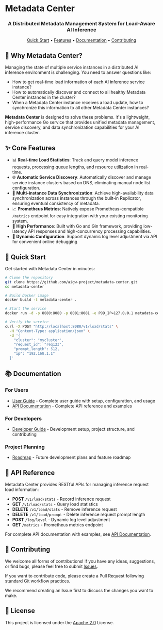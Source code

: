 # Metadata Center

<h3 align="center">A Distributed Metadata Management System for Load-Aware AI Inference</h3>

<p align="center">
  <a href="#-quick-start">Quick Start</a> •
  <a href="#-features">Features</a> •
  <a href="#-documentation">Documentation</a> •
  <a href="#-contributing">Contributing</a>
</p>

## 🤔 Why Metadata Center?

Managing the state of multiple service instances in a distributed AI inference environment is challenging. You need to answer questions like:

-   How to get real-time load information of each AI inference service instance?
-   How to automatically discover and connect to all healthy Metadata Center instances in the cluster?
-   When a Metadata Center instance receives a load update, how to synchronize this information to all other Metadata Center instances?

**Metadata Center** is designed to solve these problems. It's a lightweight, high-performance Go service that provides unified metadata management, service discovery, and data synchronization capabilities for your AI inference cluster.

## ✨ Core Features

-   📊 **Real-time Load Statistics**: Track and query model inference requests, processing queue lengths, and resource utilization in real-time.
-   🌐 **Automatic Service Discovery**: Automatically discover and manage service instance clusters based on DNS, eliminating manual node list configuration.
-   🔄 **Multi-instance Data Synchronization**: Achieve high-availability data synchronization across instances through the built-in Replicator, ensuring eventual consistency of metadata.
-   📈 **Prometheus Metrics**: Natively expose Prometheus-compatible `/metrics` endpoint for easy integration with your existing monitoring system.
-   🚀 **High Performance**: Built with Go and Gin framework, providing low-latency API responses and high-concurrency processing capabilities.
-   🔧 **Dynamic Configuration**: Support dynamic log level adjustment via API for convenient online debugging.

## 🚀 Quick Start

Get started with Metadata Center in minutes:

```bash
# Clone the repository
git clone https://github.com/aigw-project/metadata-center.git
cd metadata-center

# Build Docker image
docker build -t metadata-center .

# Start the service
docker run -d -p 8080:8080 -p 8081:8081 -e POD_IP=127.0.0.1 metadata-center

# Verify the service
curl -X POST "http://localhost:8080/v1/load/stats" \
  -H "Content-Type: application/json" \
  -d '{
    "cluster": "mycluster",
    "request_id": "req123",
    "prompt_length": 512,
    "ip": "192.168.1.1"
  }'
```

## 📚 Documentation

### For Users
- [User Guide](docs/en/guide.md) - Complete user guide with setup, configuration, and usage
- [API Documentation](docs/en/api.md) - Complete API reference and examples

### For Developers
- [Developer Guide](docs/developer/guide.md) - Development setup, project structure, and contributing

### Project Planning
- [Roadmap](docs/en/ROADMAP.md) - Future development plans and feature roadmap

## 📖 API Reference

Metadata Center provides RESTful APIs for managing inference request load information:

- **POST** `/v1/load/stats` - Record inference request
- **GET** `/v1/load/stats` - Query load statistics  
- **DELETE** `/v1/load/stats` - Remove inference request
- **DELETE** `/v1/load/prompt` - Delete inference request prompt length
- **POST** `/log/level` - Dynamic log level adjustment
- **GET** `/metrics` - Prometheus metrics endpoint

For complete API documentation with examples, see [API Documentation](docs/en/api.md).

## 🤝 Contributing

We welcome all forms of contributions! If you have any ideas, suggestions, or find bugs, please feel free to submit [Issues](https://github.com/aigw-project/metadata-center/issues).

If you want to contribute code, please create a Pull Request following standard Git workflow practices.

We recommend creating an Issue first to discuss the changes you want to make.

## 📜 License

This project is licensed under the [Apache 2.0](LICENSE) License.